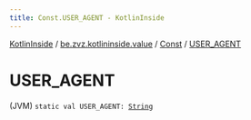 ```yaml
---
title: Const.USER_AGENT - KotlinInside
---
```


[KotlinInside](../../index.html) / [be.zvz.kotlininside.value](../index.html) / [Const](index.html) / [USER_AGENT](./-u-s-e-r_-a-g-e-n-t.html)

# USER_AGENT

(JVM) `static val USER_AGENT: `[`String`](https://kotlinlang.org/api/latest/jvm/stdlib/kotlin/-string/index.html)